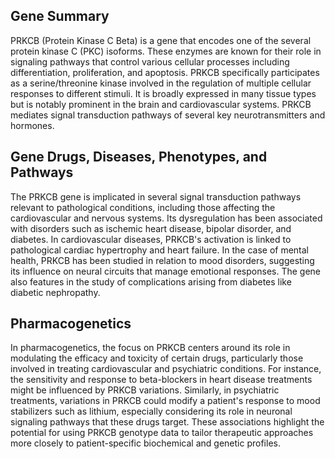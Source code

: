## Gene Summary
PRKCB (Protein Kinase C Beta) is a gene that encodes one of the several protein kinase C (PKC) isoforms. These enzymes are known for their role in signaling pathways that control various cellular processes including differentiation, proliferation, and apoptosis. PRKCB specifically participates as a serine/threonine kinase involved in the regulation of multiple cellular responses to different stimuli. It is broadly expressed in many tissue types but is notably prominent in the brain and cardiovascular systems. PRKCB mediates signal transduction pathways of several key neurotransmitters and hormones.

## Gene Drugs, Diseases, Phenotypes, and Pathways
The PRKCB gene is implicated in several signal transduction pathways relevant to pathological conditions, including those affecting the cardiovascular and nervous systems. Its dysregulation has been associated with disorders such as ischemic heart disease, bipolar disorder, and diabetes. In cardiovascular diseases, PRKCB's activation is linked to pathological cardiac hypertrophy and heart failure. In the case of mental health, PRKCB has been studied in relation to mood disorders, suggesting its influence on neural circuits that manage emotional responses. The gene also features in the study of complications arising from diabetes like diabetic nephropathy.

## Pharmacogenetics
In pharmacogenetics, the focus on PRKCB centers around its role in modulating the efficacy and toxicity of certain drugs, particularly those involved in treating cardiovascular and psychiatric conditions. For instance, the sensitivity and response to beta-blockers in heart disease treatments might be influenced by PRKCB variations. Similarly, in psychiatric treatments, variations in PRKCB could modify a patient's response to mood stabilizers such as lithium, especially considering its role in neuronal signaling pathways that these drugs target. These associations highlight the potential for using PRKCB genotype data to tailor therapeutic approaches more closely to patient-specific biochemical and genetic profiles.